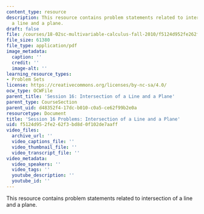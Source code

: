 ```yaml
---
content_type: resource
description: This resource contains problem statements related to intersection of
  a line and a plane.
draft: false
file: /courses/18-02sc-multivariable-calculus-fall-2010/f5124d952fe262f3bd8d0f102de7aaff_MIT18_02SC_pb_18_quest.pdf
file_size: 61380
file_type: application/pdf
image_metadata:
  caption: ''
  credit: ''
  image-alt: ''
learning_resource_types:
- Problem Sets
license: https://creativecommons.org/licenses/by-nc-sa/4.0/
ocw_type: OCWFile
parent_title: 'Session 16: Intersection of a Line and a Plane'
parent_type: CourseSection
parent_uid: d48352f4-17dc-b010-c0a5-ce62f99b2e0a
resourcetype: Document
title: 'Session 16 Problems: Intersection of a Line and a Plane'
uid: f5124d95-2fe2-62f3-bd8d-0f102de7aaff
video_files:
  archive_url: ''
  video_captions_file: ''
  video_thumbnail_file: ''
  video_transcript_file: ''
video_metadata:
  video_speakers: ''
  video_tags: ''
  youtube_description: ''
  youtube_id: ''
---
```

This resource contains problem statements related to intersection of a line and a plane.